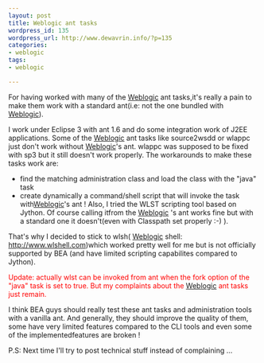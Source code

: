 ```yaml
--- 
layout: post
title: Weblogic ant tasks
wordpress_id: 135
wordpress_url: http://www.dewavrin.info/?p=135
categories: 
- weblogic
tags:
- weblogic

---
```


For having worked with many of the [Weblogic](http://edocs.bea.com/wls/docs81/notes/issues.html "Known issues") ant tasks,it&#39;s really a pain to make them work with a standard ant(i.e: not the one bundled with [Weblogic](http://edocs.bea.com/wls/docs81/notes/issues.html "Known issues")).

I work under Eclipse 3 with ant 1.6 and do some integration work of J2EE applications. Some of the [Weblogic](http://edocs.bea.com/wls/docs81/notes/issues.html "Known issues") ant tasks like source2wsdd or wlappc just don&#39;t work without [Weblogic](http://edocs.bea.com/wls/docs81/notes/issues.html "Known issues")&#39;s ant. wlappc was supposed to be fixed with sp3 but it still doesn&#39;t work properly. The workarounds to make these tasks work are:
- find the matching administration class and load the class with the "java" task<br />
- create dynamically a command/shell script that will invoke the task with[Weblogic](http://edocs.bea.com/wls/docs81/notes/issues.html "Known issues")&#39;s ant !
Also, I tried the WLST scripting tool based on Jython. Of course calling itfrom the [Weblogic](http://edocs.bea.com/wls/docs81/notes/issues.html "Known issues") &#39;s ant works fine but with a standard one it doesn&#39;t(even with Classpath set properly :-) ).

That&#39;s why I decided to stick to wlsh( [Weblogic](http://edocs.bea.com/wls/docs81/notes/issues.html "Known issues") shell: http://www.wlshell.com)which worked pretty well for me but is not officially supported by BEA (and have limited scripting capabilites compared to Jython).

<span style="color:red">Update: actually wlst can be invoked from ant when the fork option of the "java" task is set to true. But my complaints about the [Weblogic](http://edocs.bea.com/wls/docs81/notes/issues.html "Known issues") ant tasks just remain.</span>

I think BEA guys should really test these ant tasks and administration tools with a vanilla ant. And generally, they should improve the quality of them, some have very limited features compared to the CLI tools and even some of the implementedfeatures are broken !

P.S: Next time I&#39;ll try to post technical stuff instead of complaining ...
